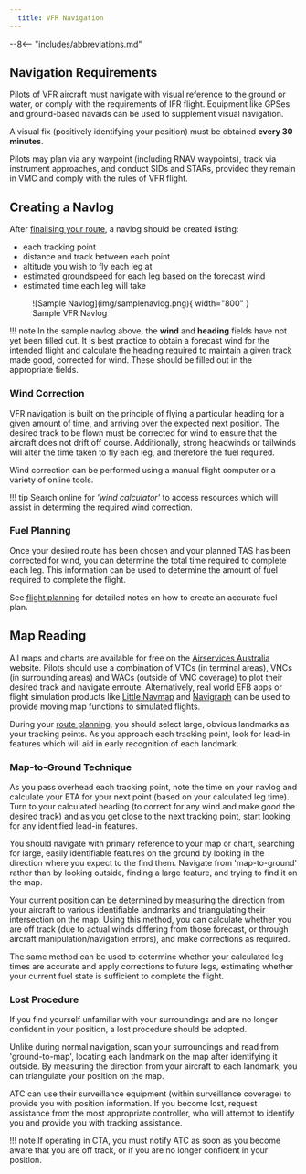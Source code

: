 ```yaml
---
  title: VFR Navigation
---
```


--8<-- "includes/abbreviations.md"

## Navigation Requirements
Pilots of VFR aircraft must navigate with visual reference to the ground or water, or comply with the requirements of IFR flight. Equipment like GPSes and ground-based navaids can be used to supplement visual navigation.

A visual fix (positively identifying your position) must be obtained **every 30 minutes**.

Pilots may plan via any waypoint (including RNAV waypoints), track via instrument approaches, and conduct SIDs and STARs, provided they remain in VMC and comply with the rules of VFR flight.

## Creating a Navlog
After [finalising your route](../flight-planning/routeselection.md#vfr-route-selection), a navlog should be created listing:

- each tracking point
- distance and track between each point
- altitude you wish to fly each leg at
- estimated groundspeed for each leg based on the forecast wind
- estimated time each leg will take

<figure markdown> 
  ![Sample Navlog](img/samplenavlog.png){ width="800" }
  <figcaption>Sample VFR Navlog</figcaption>
</figure>

!!! note
    In the sample navlog above, the **wind** and **heading** fields have not yet been filled out. It is best practice to obtain a forecast wind for the intended flight and calculate the [heading required](#wind-correction) to maintain a given track made good, corrected for wind. These should be filled out in the appropriate fields.

### Wind Correction
VFR navigation is built on the principle of flying a particular heading for a given amount of time, and arriving over the expected next position. The desired track to be flown must be corrected for wind to ensure that the aircraft does not drift off course. Additionally, strong headwinds or tailwinds will alter the time taken to fly each leg, and therefore the fuel required.

Wind correction can be performed using a manual flight computer or a variety of online tools. 

!!! tip
    Search online for *'wind calculator'* to access resources which will assist in determing the required wind correction.

### Fuel Planning
Once your desired route has been chosen and your planned TAS has been corrected for wind, you can determine the total time required to complete each leg. This information can be used to determine the amount of fuel required to complete the flight.

See [flight planning](../flight-planning/fuelplanning.md) for detailed notes on how to create an accurate fuel plan.

## Map Reading
All maps and charts are available for free on the [Airservices Australia](https://www.airservicesaustralia.com/aip/aip.asp) website. Pilots should use a combination of VTCs (in terminal areas), VNCs (in surrounding areas) and WACs (outside of VNC coverage) to plot their desired track and navigate enroute. Alternatively, real world EFB apps or flight simulation products like [Little Navmap](https://littlenavmap.org) and [Navigraph](https://navigraph.com/) can be used to provide moving map functions to simulated flights.

During your [route planning](../flight-planning/routeselection.md#vfr-route-selection), you should select large, obvious landmarks as your tracking points. As you approach each tracking point, look for lead-in features which will aid in early recognition of each landmark. 

### Map-to-Ground Technique
As you pass overhead each tracking point, note the time on your navlog and calculate your ETA for your next point (based on your calculated leg time). Turn to your calculated heading (to correct for any wind and make good the desired track) and as you get close to the next tracking point, start looking for any identified lead-in features.

You should navigate with primary reference to your map or chart, searching for large, easily identifiable features on the ground by looking in the direction where you expect to the find them. Navigate from 'map-to-ground' rather than by looking outside, finding a large feature, and trying to find it on the map.

Your current position can be determined by measuring the direction from your aircraft to various identifiable landmarks and triangulating their intersection on the map. Using this method, you can calculate whether you are off track (due to actual winds differing from those forecast, or through aircraft manipulation/navigation errors), and make corrections as required.

The same method can be used to determine whether your calculated leg times are accurate and apply corrections to future legs, estimating whether your current fuel state is sufficient to complete the flight.

### Lost Procedure
If you find yourself unfamiliar with your surroundings and are no longer confident in your position, a lost procedure should be adopted.

Unlike during normal navigation, scan your surroundings and read from 'ground-to-map', locating each landmark on the map after identifying it outside. By measuring the direction from your aircraft to each landmark, you can triangulate your position on the map.

ATC can use their surveillance equipment (within surveillance coverage) to provide you with position information. If you become lost, request assistance from the most appropriate controller, who will attempt to identify you and provide you with tracking assistance.

!!! note
    If operating in CTA, you must notify ATC as soon as you become aware that you are off track, or if you are no longer confident in your position.